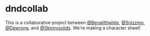 # dndcollab

This is a collaborative project between [@Benalittlwhile](https://github.com/benalittlewhile), [@Snizzmo](https://github.com/snizzmo), [@Dewrong](https://github.com/dewrong), and [@Skinnysolids](https://github.com/Skinnysolids). We're making a character sheet!
